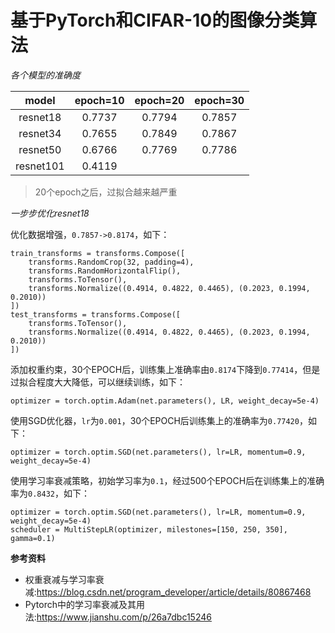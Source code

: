基于PyTorch和CIFAR-10的图像分类算法
====

*各个模型的准确度*

| model        | epoch=10  | epoch=20  | epoch=30  |
| :----------: | :-------: | :-------: | :-------: |
| resnet18     | 0.7737    | 0.7794    | 0.7857    |
| resnet34     | 0.7655    | 0.7849    | 0.7867    |
| resnet50     | 0.6766    | 0.7769    | 0.7786    |
| resnet101    | 0.4119    |           |           |

> 20个epoch之后，过拟合越来越严重

*一步步优化resnet18*

优化数据增强，`0.7857->0.8174`，如下：
```
train_transforms = transforms.Compose([
    transforms.RandomCrop(32, padding=4),
    transforms.RandomHorizontalFlip(),
    transforms.ToTensor(),
    transforms.Normalize((0.4914, 0.4822, 0.4465), (0.2023, 0.1994, 0.2010))
])
test_transforms = transforms.Compose([
    transforms.ToTensor(),
    transforms.Normalize((0.4914, 0.4822, 0.4465), (0.2023, 0.1994, 0.2010))
])
```

添加权重约束，30个EPOCH后，训练集上准确率由`0.8174`下降到`0.77414`，但是过拟合程度大大降低，可以继续训练，如下：
```
optimizer = torch.optim.Adam(net.parameters(), LR, weight_decay=5e-4)
```

使用SGD优化器，`lr`为`0.001`，30个EPOCH后训练集上的准确率为`0.77420`，如下：
```
optimizer = torch.optim.SGD(net.parameters(), lr=LR, momentum=0.9, weight_decay=5e-4)
```

使用学习率衰减策略，初始学习率为`0.1`，经过500个EPOCH后在训练集上的准确率为`0.8432`，如下：
```
optimizer = torch.optim.SGD(net.parameters(), lr=LR, momentum=0.9, weight_decay=5e-4)
scheduler = MultiStepLR(optimizer, milestones=[150, 250, 350], gamma=0.1)
```

**参考资料**
* 权重衰减与学习率衰减:https://blog.csdn.net/program_developer/article/details/80867468
* Pytorch中的学习率衰减及其用法:https://www.jianshu.com/p/26a7dbc15246